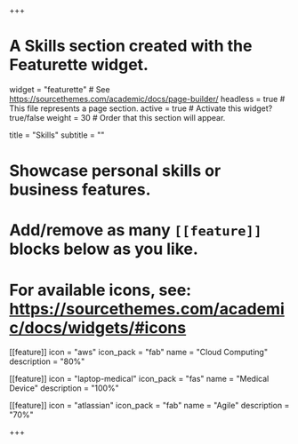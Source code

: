 +++
# A Skills section created with the Featurette widget.
widget = "featurette"  # See https://sourcethemes.com/academic/docs/page-builder/
headless = true  # This file represents a page section.
active = true  # Activate this widget? true/false
weight = 30  # Order that this section will appear.

title = "Skills"
subtitle = ""

# Showcase personal skills or business features.
# 
# Add/remove as many `[[feature]]` blocks below as you like.
# 
# For available icons, see: https://sourcethemes.com/academic/docs/widgets/#icons

[[feature]]
  icon = "aws"
  icon_pack = "fab"
  name = "Cloud Computing"
  description = "80%"
  
[[feature]]
  icon = "laptop-medical"
  icon_pack = "fas"
  name = "Medical Device"
  description = "100%"  
  
[[feature]]
  icon = "atlassian"
  icon_pack = "fab"
  name = "Agile"
  description = "70%"

+++
